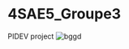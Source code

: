 # 4SAE5_Groupe3
PIDEV project 
![bggd](https://user-images.githubusercontent.com/47867148/171989386-50f946b9-4cfd-4879-9623-2f5182428920.PNG)
